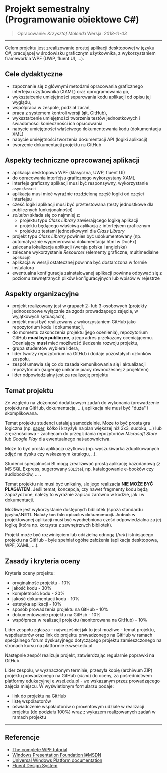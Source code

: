 # Projekt semestralny (Programowanie obiektowe C#)

> Opracowanie: _Krzysztof Molenda_
> Wersja: _2018-11-03_
---
Celem projektu jest zrealizowanie prostej aplikacji desktopowej w języku C#, pracującej w środowisku graficznym użytkownika, z wykorzystaniem framework'a WPF (UWP, fluent UI, ...).

## Cele dydaktyczne

* zapoznanie się z głównymi metodami opracowania graficznego interfejsu użytkownika (XAML) oraz oprogramowania go,
* wykształcenie umiejętności separowania kodu aplikacji od opisu jej wyglądu,
* współpraca w zespole, podział zadań,
* praca z systemem kontroli wersji (git, GitHub),
* wykształcenie umiejętności tworzenia testów jednostkowych i świadomości konieczności ich opracowania
* nabycie umiejętności właściwego dokumentowania kodu (dokumentacja XML)
* nabycie umiejętności tworzenia dokumentacji API (logiki aplikacji)
* tworzenie dokumentacji projektu na GitHub

## Aspekty techniczne opracowanej aplikacji

* aplikacja desktopowa WPF (klasyczna, UWP, fluent UI)
* do opracowania interfejsu graficznego wykorzystany XAML
* interfejs graficzny aplikacji musi być responsywny, wykorzystanie `async`/`await`
* aplikacja musi mieć wyraźnie rozdzieloną część logiki od części interfejsu
* cześć logiki aplikacji musi być przetestowana (testy jednostkowe dla publicznych funkcjonalności)
* _solution_ składa się co najmniej z:
  - projektu typu _Class Library_ zawierającego logikę aplikacji
  - projektu będącego właściwą aplikacją z interfejsem graficznym
  - projektu z testami jednostkowymi dla _Class Library_
* projekt typu _Class Library_ powinien być udokumentowany (np. automatycznie wygenerowana dokumentacja html w DocFx)
* zalecana lokalizacja aplikacji (wersja polska i angielska)
* zalecane wykorzystanie _Resources_ (elementy graficzne, multimedialne aplikacji)
* aplikacja w wersji ostatecznej powinna być dostarczona w formie instalatora
* ewentualna konfiguracja zainstalowanej aplikacji powinna odbywać się z poziomu zewnętrznych plików konfiguracyjnych lub wpisów w rejestrze

## Aspekty organizacyjne

* projekt realizowany jest w grupach 2- lub 3-osobowych (projekty jednoosobowe wyłącznie za zgoda prowadzącego zajęcia, w wyjątkowych sytuacjach),
* projekt musi być realizowany z wykorzystaniem GitHub jako repozytorium kodu i dokumentacji,
* do momentu zakończenia projektu (jego ocenienia), repozytorium GitHub **musi być publiczne**, a jego adres przekazany oceniającemu. Oceniający **musi** mieć możliwość śledzenia rozwoju projektu,
* grupa studentów wybiera lidera,
* lider tworzy repozytorium na GitHub i dodaje pozostałych członków zespołu,
* zespół umawia się co do zasada komunikowania się i aktualizacji repozytorium (sugeruję unikanie pracy równoczesnej z projektem)
* lider odpowiedzialny jest za realizację projektu 

## Temat projektu

Ze względu na złożoność dodatkowych zadań do wykonania (prowadzenie projektu na GitHub, dokumentacja, ...), aplikacja nie musi być "duża" i skomplikowana.

Temat projektu studenci ustalają samodzielnie.
Może to być prosta gra logiczna (np. [saper](http://gra-saper.pl/), kółko i krzyżyk na plan większej niż 3x3, sudoku, ...) lub zręcznościowa - zachęcam do przeglądania repozytoriów _Microsoft Store_ lub _Google Play_ dla ewentualnego naśladownictwa.

Może to być prosta aplikacja użytkowa (np. wyszukiwarka zduplikowanych zdjęć na dysku czy wskazanym katalogu, ..).

Studenci specjalności BI mogą zrealizować prostą aplikację bazodanową (z MS SQL Express, sugerowany `SQLite`), np. katalogowanie e-booków czy audiobooków, ... .

Temat projektu nie musi być unikalny, ale jego realizacja **NIE MOŻE BYĆ PLAGIATEM**. Jeśli temat, koncepcja, czy nawet fragmenty kodu będą zapożyczone, należy to wyraźnie zapisać zarówno w kodzie, jak i w dokumentacji.

Możliwe jest wykorzystanie dostępnych bibliotek (spoza standardu języka/.NET). Należy ten fakt opisać w dokumentacji. Jednak w projektowanej aplikacji musi być wyodrębniona cześć odpowiedzialna za jej logikę (która np. korzysta z zewnętrznych bibliotek).

Projekt może być rozwinięciem lub oddzielną odnogą (_fork_) istniejącego projektu na GitHub - byle spełniał ogólne założenia (aplikacja desktopowa, WPF, XAML, ...).

## Zasady i kryteria oceny

Kryteria oceny projektu:

* oryginalność projektu - 10%
* jakość kodu - 30%
* kompletność kodu - 20%
* jakość dokumentacji kodu - 10%
* estetyka aplikacji - 10%
* sposób prowadzenia projektu na GitHub - 10%
* dokumentowanie projektu na GitHub - 10%
* współpraca w realizacji projektu (monitorowana na GitHub) - 10%

Lider zespołu zgłasza - najwcześniej jak to jest możliwe - temat projektu, współautorów oraz link do projektu prowadzonego na GitHub w ramach specjalnego forum dyskusyjnego dotyczącego projektu zamieszczonego na stronach kursu na platformie e.wsei.edu.pl

Następnie zespół realizuje projekt, zatwierdzając regularnie poprawki na GitHub.

Lider zespołu, w wyznaczonym terminie, przesyła kopię (archiwum ZIP) projektu prowadzonego na GitHub (_clone_) do oceny, za pośrednictwem platformy edukacyjnej e.wsei.edu.pl - we wskazanym przez prowadzącego zajęcia miejscu. W wyświetlonym formularzu podaje:

* link do projektu na GitHub
* listę współautorów
* oświadczenie współautorów o procentowym udziale w realizacji projektu (do podziału 100%) wraz z wykazem realizowanych zadań w ramach projektu



- - -

## Referencje

* [The complete WPF tutorial](https://wpf-tutorial.com/)
* [Windows Presentation Foundation @MSDN](https://docs.microsoft.com/en-us/dotnet/framework/wpf/)
* [Universal Windows Platform documentation](https://docs.microsoft.com/en-us/windows/uwp/index)
* [Fluent Design System](https://www.microsoft.com/design/fluent/)
